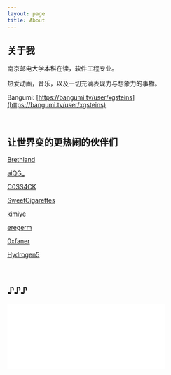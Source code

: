 ```yaml
---
layout: page
title: About
---
```


## 关于我

南京邮电大学本科在读，软件工程专业。 

热爱动画，音乐，以及一切充满表现力与想象力的事物。 

Bangumi: [https://bangumi.tv/user/xgsteins](https://bangumi.tv/user/xgsteins)

<br/>

## 让世界变的更热闹的伙伴们

[Brethland](http://www.brethland.com/)

[aiQG_](http://www.zhoujunquan.com)

[C0SS4CK](http://120.79.211.91/)

[SweetCigarettes](http://www.cfzhao.com)

[kimiye](http://www.kimiye.xyz)

[eregerm](https://4eay7lab.com/)

[0xfaner](https://0xfaner.top/)

[Hydrogen5](https://hydrogen5.github.io/)

<br/>

## ♪♪♪
<iframe src="//music.163.com/outchain/player?type=2&id=33887409&auto=1&height=66" width="360" frameborder="0" ></iframe>
